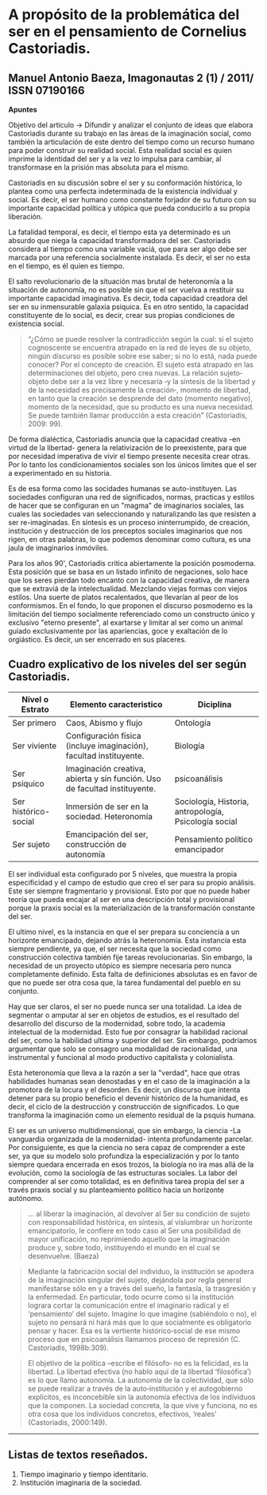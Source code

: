 # A propósito de la problemática del ser en el pensamiento de Cornelius Castoriadis.

## Manuel Antonio Baeza, Imagonautas 2 (1) / 2011/ ISSN 07190166

**Apuntes**

Objetivo del articulo -> Difundir y analizar el conjunto de ideas que elabora Castoriadis durante su trabajo en las áreas de la imaginación
social, como también la articulación de este dentro del tiempo como un recurso humano para poder construir su realidad social. Esta realidad social
es quien imprime la identidad del ser y a la vez lo impulsa para cambiar, al transformase en la prisión mas absoluta para el mismo.

Castoriadis en su discusión sobre el ser y su conformación histórica, lo plantea como una perfecta indeterminada de la existencia individual y
social. Es decir, el ser humano como constante forjador de su futuro con su importante capacidad política y utópica que pueda conducirlo a su
propia liberación.

La fatalidad temporal, es decir, el tiempo esta ya determinado es un absurdo que niega la capacidad transformadora del ser. Castoriadis considera
al tiempo como una variable vaciá, que para ser algo debe ser marcada por una referencia socialmente instalada. Es decir, el ser no esta en el tiempo,
es él quien es tiempo.

El salto revolucionario de la situación mas brutal de heteronomía a la situación de autonomía, no es posible sin que el ser vuelva a restituir su
importante capacidad imaginativa. Es decir, toda capacidad creadora del ser en su inmensurable galaxia psiquica. Es en otro sentido, la capacidad
constituyente de lo social, es decir, crear sus propias condiciones de existencia social.

> “¿Cómo se puede resolver la contradicción según la cual: si el sujeto cognoscente se encuentra atrapado en la red de leyes de su objeto, ningún
  discurso es posible sobre ese saber; si no lo está, nada puede conocer? Por el concepto de creación. El sujeto está atrapado en las determinaciones
  del objeto, pero crea nuevas. La relación sujeto‐objeto debe ser a la vez libre y necesaria ‐y la síntesis de la libertad y de la necesidad es
  precisamente la creación‐, momento de libertad, en tanto que la creación se desprende del dato (momento negativo), momento de la necesidad, que
  su producto es una nueva necesidad. Se puede también llamar producción a esta creación” (Castoriadis, 2009: 99).

De forma dialéctica, Castoriadis anuncia que la capacidad creativa -en virtud de la libertad- genera la relativización de lo preexistente, para que
por necesidad imperativa de vivir el tiempo presente necesita crear otras. Por lo tanto los condicionamientos sociales son los únicos limites
que el ser a experimentado en su historia.

Es de esa forma como las socidades humanas se auto-instituyen. Las sociedades configuran una red de significados, normas, practicas y estilos de hacer que
se configuran en un "magma" de imaginarios sociales, las cuales las sociedades van seleccionando y naturalizando las que resisten a ser re-imaginadas.
En síntesis es un proceso ininterrumpido, de creación, institución y destrucción de los preceptos sociales imaginarios que nos rigen, en otras
palabras, lo que podemos denominar como cultura, es una jaula de imaginarios inmóviles.

Para los años 90', Castoriadis critica abiertamente la posición posmoderna. Esta posición que se basa en un listado infinito de negaciones, solo hace
que los seres pierdan todo encanto con la capacidad creativa, de manera que se extraviá de la intelectualidad. Mezclando viejas formas con viejos
estilos. Una suerte de platos recalentados, que llevarían al peor de los conformismos. En el fondo, lo que proponen el discurso posmoderno es la
limitación del tiempo socialmente referenciado como un constructo único y exclusivo "eterno presente", al exartarse y limitar al ser como un animal
guiado exclusivamente por las apariencias, goce y exaltación de lo orgiástico. Es decir, un ser encerrado en sus placeres.

## Cuadro explicativo de los niveles del ser según Castoriadis.

| Nivel o Estrato | Elemento caracteristico | Diciplina |
|---|---|---|
| Ser primero | Caos, Abismo y flujo | Ontología |
| Ser viviente | Configuración física (incluye imaginación), facultad instituyente. | Biología |
| Ser psíquico | Imaginación creativa, abierta y sin función. Uso de facultad instituyente. | psicoanálisis |
| Ser histórico-social | Inmersión de ser en la sociedad. Heteronomía | Sociología, Historia, antropología, Psicología social |
| Ser sujeto | Emancipación del ser, construcción de autonomía | Pensamiento político emancipador |

El ser individual esta configurado por 5 niveles, que muestra la propia especificidad y el campo de estudio que creo el ser para su propio análisis.
Este ser siempre fragmentario y provisional. Esto por que no puede haber teoría que pueda encajar al ser en una descripción total y provisional porque
la praxis social es la materialización de la transformación constante del ser.

El ultimo nivel, es la instancia en que el ser prepara su conciencia a un horizonte emancipado, dejando atrás la heteronomia. Esta instancia esta
siempre pendiente, ya que, el ser necesita que la sociedad como construcción colectiva también fije tareas revolucionarias. Sin embargo, la necesidad
de un proyecto utópico es siempre necesaria pero nunca completamente definido. Esta falta de definiciones absolutas es en favor de que no puede ser
otra cosa que, la tarea fundamental del pueblo en su conjunto.

Hay que ser claros, el ser no puede nunca ser una totalidad. La idea de segmentar o amputar al ser en objetos de estudios, es el resultado del
desarrollo del discurso de la modernidad, sobre todo, la academia intelectual de la modernidad. Esto fue por consagrar la habilidad racional del
ser, como la habilidad ultima y superior del ser. Sin embargo, podríamos argumentar que solo se consagro una modalidad de racionalidad, una
instrumental y funcional al modo productivo capitalista y colonialista.

Esta heteronomía que lleva a la razón a ser la "verdad", hace que otras habilidades humanas sean denostadas y en el caso de la imaginación a la
promotora de la locura y el desorden. Es decir, un discurso que intenta detener para su propio beneficio el devenir histórico de la humanidad,
es decir, el ciclo de la destrucción y construcción de significados. Lo que transforma la imaginación como un elemento residual de la psquis humana.

El ser es un universo multidimensional, que sin embargo, la ciencia -La vanguardia organizada de la modernidad- intenta profundamente
parcelar. Por consiguiente, es que la ciencia no sera capaz de comprender a este ser, ya que su modelo solo profundiza la especialización y por lo
tanto siempre quedara encerrada en esos trozos, la biología no ira mas allá de la evolución, como la sociología de las estructuras sociales. La labor
del comprender al ser como totalidad, es en definitiva tarea propia del ser a través praxis social y su planteamiento político hacia un horizonte
autónomo.

> ... al liberar la imaginación, al devolver al Ser su condición de sujeto con responsabilidad histórica, en síntesis, al vislumbrar un horizonte
  emancipatorio, le confiere en todo caso al Ser una posibilidad de mayor unificación, no reprimiendo aquello que la imaginación produce y, sobre
  todo, instituyendo el mundo en el cual se desenvuelve. (Baeza)

> Mediante la fabricación social del individuo, la institución se apodera de la imaginación singular del sujeto, dejándola por regla general
  manifestarse sólo en y a través del sueño, la fantasía, la trasgresión y la enfermedad. En particular, todo ocurre como si la institución
  lograra cortar la comunicación entre el imaginario radical y el ‘pensamiento’ del sujeto. Imagine lo que imagine (sabiéndolo o no), el sujeto no
  pensará ni hará más que lo que socialmente es obligatorio pensar y hacer. Esa es la vertiente histórico‐social de ese mismo proceso que en
  psicoanálisis llamamos proceso de represión (C. Castoriadis, 1998b:309).

> El objetivo de la política –escribe el filósofo‐ no es la felicidad, es la libertad. La libertad efectiva (no hablo aquí de la libertad
  ‘filosófica’) es lo que llamo autonomía. La autonomía de la colectividad, que sólo se puede realizar a través de la auto‐institución y el
  autogobierno explícitos, es inconcebible sin la autonomía efectiva de los individuos que la componen. La sociedad concreta, la que vive y
  funciona, no es otra cosa que los individuos concretos, efectivos, ‘reales’ (Castoriadis, 2000:149).


































---

## Listas de textos reseñados.

1. Tiempo imaginario y tiempo identitario.
2. Institución imaginaria de la sociedad.
